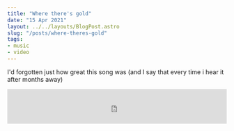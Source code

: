 ```yaml
---
title: "Where there's gold"
date: "15 Apr 2021"
layout: ../../layouts/BlogPost.astro
slug: "/posts/where-theres-gold"
tags:
- music
- video
---
```


I'd forgotten just how great this song was (and I say that every time i hear it after months away)

<iframe src="https://open.spotify.com/embed/track/7LO3szJa9td3ea8T0DyrTg" width="100%" height="80" frameBorder="0" allowtransparency="true" allow="encrypted-media"></iframe>
